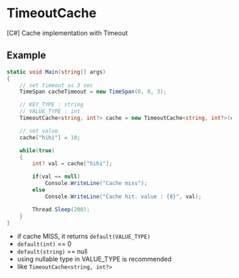 # TimeoutCache
[C#] Cache implementation with Timeout

## Example
```csharp
static void Main(string[] args)
{
    // set timeout as 3 sec
    TimeSpan cacheTimeout = new TimeSpan(0, 0, 3);

    // KEY_TYPE : string
    // VALUE_TYPE : int
    TimeoutCache<string, int?> cache = new TimeoutCache<string, int?>(cacheTimeout);

    // set value
    cache["hihi"] = 10;

    while(true)
    {
        int? val = cache["hihi"];

        if(val == null)
            Console.WriteLine("Cache miss");
        else
            Console.WriteLine("Cache hit. value : {0}", val);

        Thread.Sleep(200);
    }
}
```

* if cache MISS, it returns `default(VALUE_TYPE)`
 * `default(int)` == 0
 * `default(string)` == null
* using nullable type in VALUE_TYPE is recommended
 * like `TimeoutCache<string, int?>`

